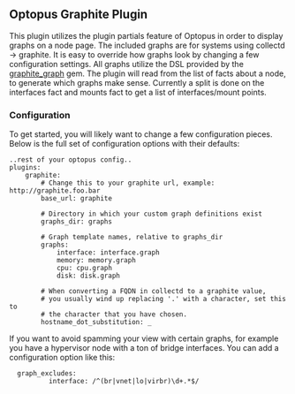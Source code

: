 ## Optopus Graphite Plugin
This plugin utilizes the plugin partials feature of Optopus in order to display graphs on a node page. The included graphs are for systems using collectd -> graphite. It is easy to override how graphs look by changing a few configuration settings. All graphs utilize the DSL provided by the [graphite_graph](https://github.com/ripienaar/graphite-graph-dsl) gem. The plugin will read from the list of facts about a node, to generate which graphs make sense. Currently a split is done on the interfaces fact and mounts fact to get a list of interfaces/mount points.


### Configuration
To get started, you will likely want to change a few configuration pieces. Below is the full set of configuration options with their defaults:

    ..rest of your optopus config..
    plugins:
        graphite:
            # Change this to your graphite url, example: http://graphite.foo.bar
            base_url: graphite

            # Directory in which your custom graph definitions exist
            graphs_dir: graphs

            # Graph template names, relative to graphs_dir
            graphs:
                interface: interface.graph
                memory: memory.graph
                cpu: cpu.graph
                disk: disk.graph

            # When converting a FQDN in collectd to a graphite value,
            # you usually wind up replacing '.' with a character, set this to
            # the character that you have chosen. 
            hostname_dot_substitution: _

If you want to avoid spamming your view with certain graphs, for example you have a hypervisor node with a ton of bridge interfaces. You can add a configuration option like this:

      graph_excludes:
              interface: /^(br|vnet|lo|virbr)\d+.*$/

